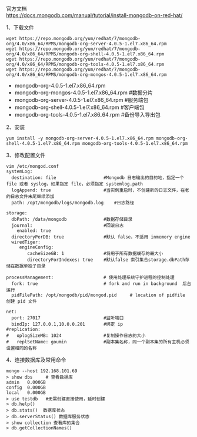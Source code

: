 官方文档  
https://docs.mongodb.com/manual/tutorial/install-mongodb-on-red-hat/  

1、下载文件  
```
wget https://repo.mongodb.org/yum/redhat/7/mongodb-org/4.0/x86_64/RPMS/mongodb-org-server-4.0.5-1.el7.x86_64.rpm
wget https://repo.mongodb.org/yum/redhat/7/mongodb-org/4.0/x86_64/RPMS/mongodb-org-shell-4.0.5-1.el7.x86_64.rpm
wget https://repo.mongodb.org/yum/redhat/7/mongodb-org/4.0/x86_64/RPMS/mongodb-org-tools-4.0.5-1.el7.x86_64.rpm
wget https://repo.mongodb.org/yum/redhat/7/mongodb-org/4.0/x86_64/RPMS/mongodb-org-mongos-4.0.5-1.el7.x86_64.rpm
```  
- mongodb-org-4.0.5-1.el7.x86_64.rpm
- mongodb-org-mongos-4.0.5-1.el7.x86_64.rpm #数据分片
- mongodb-org-server-4.0.5-1.el7.x86_64.rpm #服务端包
- mongodb-org-shell-4.0.5-1.el7.x86_64.rpm #客户端包
- mongodb-org-tools-4.0.5-1.el7.x86_64.rpm #备份导入导出包

2、安装  
```
yum install -y mongodb-org-server-4.0.5-1.el7.x86_64.rpm mongodb-org-shell-4.0.5-1.el7.x86_64.rpm mongodb-org-tools-4.0.5-1.el7.x86_64.rpm
```  

3、修改配置文件  
```
vim /etc/mongod.conf
systemLog:
  destination: file                  #Mongodb 日志输出的目的地，指定一个 file 或者 syslog，如果指定 file，必须指定 systemlog.path
  logAppend: true                    #当实例重启时，不创建新的日志文件，在老的日志文件末尾继续添加
  path: /opt/mongodb/logs/mongodb.log    #日志路径

storage:
  dbPath: /data/mongodb              #数据存储目录
  journal:                           #回滚日志
    enabled: true
  directoryPerDB: true               #默认 false，不适用 inmemory engine
  wiredTiger:
     engineConfig:
        cacheSizeGB: 1               #将用于所有数据缓存的最大小
        directoryForIndexes: true    #默认false 索引集合storage.dbPath存储在数据单独子目录

processManagement:                   # 使用处理系统守护进程的控制处理
  fork: true                         # fork and run in background  后台运行
  pidFilePath: /opt/mongodb/pid/mongod.pid     # location of pidfile 创建 pid 文件

net:
  port: 27017                        #监听端口
  bindIp: 127.0.0.1,10.0.0.201       #绑定 ip
#replication:
#   oplogSizeMB: 1024                #复制操作日志的大小
#   replSetName: goumin              #副本集名称，同一个副本集的所有主机必须设置相同的名称
```  

4、连接数据库及常用命令  
```
mongo --host 192.168.101.69
> show dbs     # 查看数据库
admin   0.000GB
config  0.000GB
local   0.000GB
> use testdb   #无需创建直接使用，延时创建
> db.help()
> db.stats()  数据库状态 
> db.serverStatus() 数据库服务状态
> show collection 查看库的集合
> db.getCollectionNames()
```  
